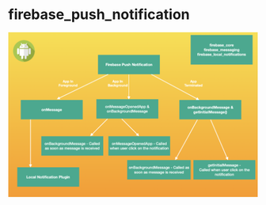 # firebase_push_notification

![](https://github.com/Richa0305/firebase-pushnotification/blob/master/Screenshot%202021-12-22%20at%2016.13.10.png)
